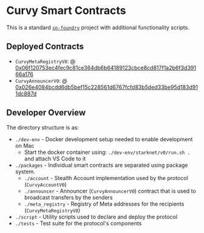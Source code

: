 # Curvy Smart Contracts

This is a standard [`sn-foundry`](https://foundry-rs.github.io/starknet-foundry/) project with additional functionality scripts.

## Deployed Contracts

-   `CurvyMetaRegistryV0`: @ [0x06f120753ec4fec9c81ce364db6b64189123cbce8cd817f1a2b6f3d39166a176](https://sepolia.voyager.online/contract/0x06f120753ec4fec9c81ce364db6b64189123cbce8cd817f1a2b6f3d39166a176)
-   `CurvyAnnouncerV0`: @ [0x026e4084bcdd6db5bef15c228561d6767fcfd83b5ded33be95d183d911dc887d](https://sepolia.voyager.online/contract/0x026e4084bcdd6db5bef15c228561d6767fcfd83b5ded33be95d183d911dc887d)

## Developer Overview

The directory structure is as:

-   `./dev-env` - Docker development setup needed to enable development on Mac
    -   Start the docker container using: `./dev-env/starknet/v0/run.sh .` and attach VS Code to it
-   `./packages` - Individual smart contracts are separated using package system.
    -   `./account` - Stealth Account implementation used by the protocol (`CurvyAccountV0`)
    -   `./announcer` - Announcer (`CurvyAnnouncerV0`) contract that is used to broadcast transfers by the senders
    -   `./meta_registry` - Registry of Meta addresses for the recipients (`CurvyMetaRegistryV0`)
-   `./script` - Utility scripts used to declare and deploy the protocol
-   `./tests` - Test suite for the protocol's components
